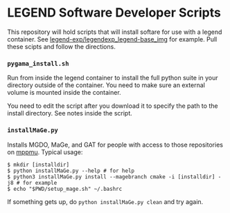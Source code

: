 # LEGEND Software Developer Scripts

This repository will hold scripts that will install softare for use with a legend container.
See [legend-exp/legendexp_legend-base_img](https://github.com/legend-exp/legendexp_legend-base_img) for example.
Pull these scipts and follow the directions.

### `pygama_install.sh`

Run from inside the legend container to install the full python suite in your directory outside of the container. You need to make sure an external volume is mounted inside the container.  

You need to edit the script after you download it to specify the path to the install directory. See notes inside the script.

### `installMaGe.py`

Installs MGDO, MaGe, and GAT for people with access to those repositories on [mppmu](https://github.com/mppmu). Typical usage:

```console
$ mkdir [installdir]
$ python installMaGe.py --help # for help
$ python3 installMaGe.py install --magebranch cmake -i [installdir] -j8 # for example
$ echo "$PWD/setup_mage.sh" ~/.bashrc
```

If something gets up, do `python installMaGe.py clean` and try again.
